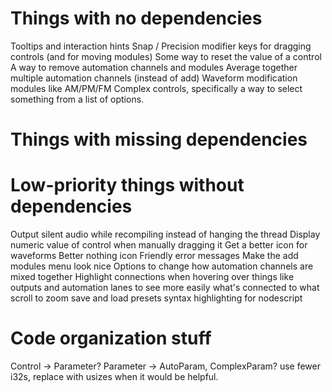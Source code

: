 # Things with no dependencies
Tooltips and interaction hints
Snap / Precision modifier keys for dragging controls (and for moving modules)
Some way to reset the value of a control
A way to remove automation channels and modules
Average together multiple automation channels (instead of add)
Waveform modification modules like AM/PM/FM
Complex controls, specifically a way to select something from a list of options.

# Things with missing dependencies

# Low-priority things without dependencies
Output silent audio while recompiling instead of hanging the thread
Display numeric value of control when manually dragging it
Get a better icon for waveforms
Better nothing icon
Friendly error messages
Make the add modules menu look nice
Options to change how automation channels are mixed together
Highlight connections when hovering over things like outputs and automation
lanes to see more easily what's connected to what
scroll to zoom
save and load presets
syntax highlighting for nodescript

# Code organization stuff
Control -> Parameter?
Parameter -> AutoParam, ComplexParam?
use fewer i32s, replace with usizes when it would be helpful.
